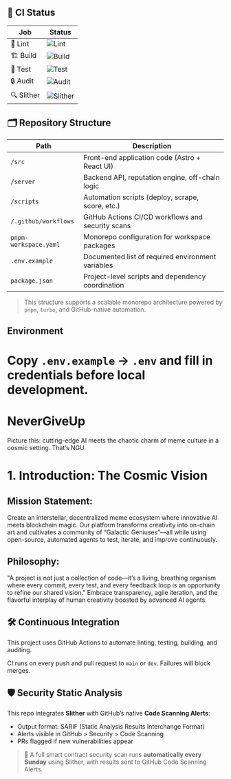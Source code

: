 ## 🧪 CI Status

| Job        | Status                                                                 |
|------------|------------------------------------------------------------------------|
| 🧹 Lint     | ![Lint](https://github.com/GMoonNeverGiveUp/NeverGiveUp/actions/workflows/ci.yml/badge.svg?branch=main&event=push&job=lint)         |
| 🏗️ Build    | ![Build](https://github.com/GMoonNeverGiveUp/NeverGiveUp/actions/workflows/ci.yml/badge.svg?branch=main&event=push&job=build)        |
| 🧪 Test     | ![Test](https://github.com/GMoonNeverGiveUp/NeverGiveUp/actions/workflows/ci.yml/badge.svg?branch=main&event=push&job=test)          |
| 🔒 Audit    | ![Audit](https://github.com/GMoonNeverGiveUp/NeverGiveUp/actions/workflows/ci.yml/badge.svg?branch=main&event=push&job=audit)        |
| 🔍 Slither  | ![Slither](https://github.com/GMoonNeverGiveUp/NeverGiveUp/actions/workflows/ci.yml/badge.svg?branch=main&event=push&job=slither)    |


## 🗂 Repository Structure

| Path                     | Description                                       |
|--------------------------|---------------------------------------------------|
| `/src`                  | Front-end application code (Astro + React UI)     |
| `/server`               | Backend API, reputation engine, off-chain logic   |
| `/scripts`              | Automation scripts (deploy, scrape, score, etc.)  |
| `/.github/workflows`    | GitHub Actions CI/CD workflows and security scans |
| `pnpm-workspace.yaml`   | Monorepo configuration for workspace packages     |
| `.env.example`          | Documented list of required environment variables |
| `package.json`          | Project-level scripts and dependency coordination |

> This structure supports a scalable monorepo architecture powered by `pnpm`, `turbo`, and GitHub-native automation.

## Environment

Copy `.env.example` → `.env` and fill in credentials before local development.
=======
# NeverGiveUp
Picture this: cutting-edge AI meets the chaotic charm of meme culture in a cosmic setting. That’s NGU.

# 1. Introduction: The Cosmic Vision

## Mission Statement:
Create an interstellar, decentralized meme ecosystem where innovative AI meets blockchain magic. Our platform transforms creativity into on-chain art and cultivates a community of “Galactic Geniuses”—all while using open-source, automated agents to test, iterate, and improve continuously.

## Philosophy:
"A project is not just a collection of code—it’s a living, breathing organism where every commit, every test, and every feedback loop is an opportunity to refine our shared vision." Embrace transparency, agile iteration, and the flavorful interplay of human creativity boosted by advanced AI agents.

## 🛠 Continuous Integration

This project uses GitHub Actions to automate linting, testing, building, and auditing.

CI runs on every push and pull request to `main` or `dev`. Failures will block merges.

## 🛡 Security Static Analysis

This repo integrates **Slither** with GitHub’s native **Code Scanning Alerts**:

- Output format: SARIF (Static Analysis Results Interchange Format)
- Alerts visible in GitHub > Security > Code Scanning
- PRs flagged if new vulnerabilities appear

> 🔁 A full smart contract security scan runs **automatically every Sunday** using Slither, with results sent to GitHub Code Scanning Alerts.
